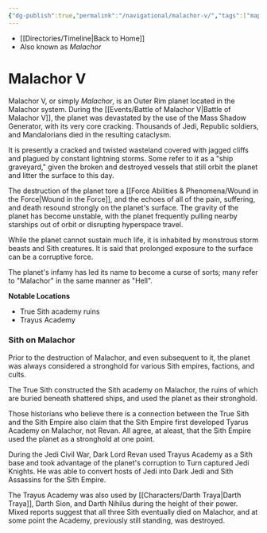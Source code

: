 ```yaml
---
{"dg-publish":true,"permalink":"/navigational/malachor-v/","tags":["map","retraining","outerrim","chorlian","planet"],"dgHomeLink":false}
---
```


- [[Directories/Timeline\|Back to Home]]
- Also known as *Malachor*

# Malachor V
Malachor V, or simply *Malachor*, is an Outer Rim planet located in the Malachor system. During the [[Events/Battle of Malachor V\|Battle of Malachor V]], the planet was devastated by the use of the Mass Shadow Generator, with its very core cracking. Thousands of Jedi, Republic soldiers, and Mandalorians died in the resulting cataclysm. 

It is presently a cracked and twisted wasteland covered with jagged cliffs and plagued by constant lightning storms. Some refer to it as a "ship graveyard," given the broken and destroyed vessels that still orbit the planet and litter the surface to this day. 

The destruction of the planet tore a [[Force Abilities & Phenomena/Wound in the Force\|Wound in the Force]], and the echoes of all of the pain, suffering, and death resound strongly on the planet's surface. The gravity of the planet has become unstable, with the planet frequently pulling nearby starships out of orbit or disrupting hyperspace travel.

While the planet cannot sustain much life, it is inhabited by monstrous storm beasts and Sith creatures. It is said that prolonged exposure to the surface can be a corruptive force.

The planet's infamy has led its name to become a curse of sorts; many refer to "Malachor" in the same manner as "Hell".

**Notable Locations**
- True Sith academy ruins
- Trayus Academy

### Sith on Malachor
Prior to the destruction of Malachor, and even subsequent to it, the planet was always considered a stronghold for various Sith empires, factions, and cults. 

The True Sith constructed the Sith academy on Malachor, the ruins of which are buried beneath shattered ships, and used the planet as their stronghold.

Those historians who believe there is a connection between the True Sith and the Sith Empire also claim that the Sith Empire first developed Tyarus Academy on Malachor, not Revan. All agree, at aleast, that the Sith Empire used the planet as a stronghold at one point. 

During the Jedi Civil War, Dark Lord Revan used Trayus Academy as a Sith base and took advantage of the planet's corruption to Turn captured Jedi Knights. He was able to convert hosts of Jedi into Dark Jedi and Sith Assassins for the Sith Empire. 

The Trayus Academy was also used by [[Characters/Darth Traya\|Darth Traya]], Darth Sion, and Darth Nihilus during the height of their power. Mixed reports suggest that all three Sith eventually died on Malachor, and at some point the Academy, previously still standing, was destroyed.